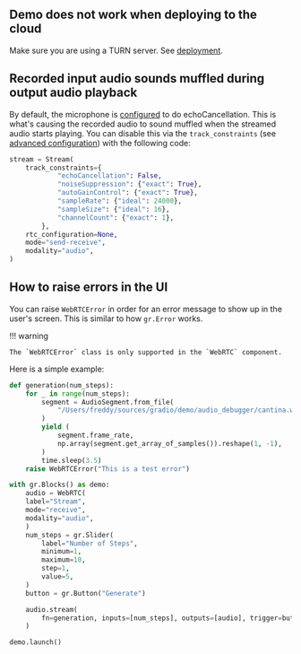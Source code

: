 ## Demo does not work when deploying to the cloud

Make sure you are using a TURN server. See [deployment](/deployment).

## Recorded input audio sounds muffled during output audio playback

By default, the microphone is [configured](https://github.com/freddyaboulton/gradio-webrtc/blob/903f1f70bd586f638ad3b5a3940c7a8ec70ad1f5/backend/gradio_webrtc/webrtc.py#L575) to do echoCancellation.
This is what's causing the recorded audio to sound muffled when the streamed audio starts playing.
You can disable this via the `track_constraints` (see [advanced configuration](./advanced-configuration])) with the following code:

```python
stream = Stream(
    track_constraints={
            "echoCancellation": False,
            "noiseSuppression": {"exact": True},
            "autoGainControl": {"exact": True},
            "sampleRate": {"ideal": 24000},
            "sampleSize": {"ideal": 16},
            "channelCount": {"exact": 1},
        },
    rtc_configuration=None,
    mode="send-receive",
    modality="audio",
)
```

## How to raise errors in the UI

You can raise `WebRTCError` in order for an error message to show up in the user's screen. This is similar to how `gr.Error` works.

!!! warning

    The `WebRTCError` class is only supported in the `WebRTC` component.

Here is a simple example:

```python
def generation(num_steps):
    for _ in range(num_steps):
        segment = AudioSegment.from_file(
            "/Users/freddy/sources/gradio/demo/audio_debugger/cantina.wav"
        )
        yield (
            segment.frame_rate,
            np.array(segment.get_array_of_samples()).reshape(1, -1),
        )
        time.sleep(3.5)
    raise WebRTCError("This is a test error")

with gr.Blocks() as demo:
    audio = WebRTC(
    label="Stream",
    mode="receive",
    modality="audio",
    )
    num_steps = gr.Slider(
        label="Number of Steps",
        minimum=1,
        maximum=10,
        step=1,
        value=5,
    )
    button = gr.Button("Generate")

    audio.stream(
        fn=generation, inputs=[num_steps], outputs=[audio], trigger=button.click
    )

demo.launch()
```